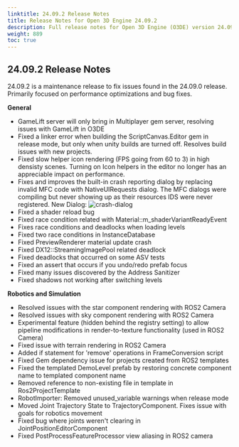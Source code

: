 ```yaml
---
linktitle: 24.09.2 Release Notes
title: Release Notes for Open 3D Engine 24.09.2
description: Full release notes for Open 3D Engine (O3DE) version 24.09.2.
weight: 889
toc: true
---
```


## 24.09.2 Release Notes

24.09.2 is a maintenance release to fix issues found in the 24.09.0 release. Primarily focused on performance optimizations and bug fixes. 

**General**

* GameLift server will only bring in Multiplayer gem server, resolving issues with GameLift in O3DE
* Fixed a linker error when building the ScriptCanvas.Editor gem in release mode, but only when unity builds are turned off. Resolves build issues with new projects.
* Fixed slow helper icon rendering (FPS going from 60 to 3) in high densisty scenes. Turning on Icon helpers in the editor no longer has an appreciable impact on performance.
* Fixes and improves the built-in crash reporting dialog by replacing invalid MFC code with NativeUIRequests dialog. The MFC dialogs were compiling but never showing up as their resources IDS were never registered. New Dialog: ![crash-dialog](https://github.com/user-attachments/assets/12de1db0-112a-4e4d-a587-059b1d3c1150)
* Fixed a shader reload bug
* Fixed race condition related with Material::m_shaderVariantReadyEvent
* Fixes race conditions and deadlocks when loading levels
* Fixed two race conditions in InstanceDatabase
* Fixed PreviewRenderer material update crash
* Fixed DX12::StreamingImagePool related deadlock
* Fixed deadlocks that occurred on some ASV tests
* Fixed an assert that occurs if you undo/redo prefab focus
* Fixed many issues discovered by the Address Sanitizer
* Fixed shadows not working after switching levels


**Robotics and Simulation**

* Resolved issues with the star component rendering with ROS2 Camera
* Resolved issues with sky component rendering with ROS2 Camera
* Experimental feature (hidden behind the registry setting) to allow pipeline modifications in render-to-texture functionality (used in ROS2 Camera) 
* Fixed issue with terrain rendering in ROS2 Camera
* Added if statement for 'remove' operations in FrameConversion script
* Fixed Gem dependency issue for projects created from ROS2 templates
* Fixed the templated DemoLevel prefab by restoring concrete component name to templated component name
* Removed reference to non-existing file in template in Ros2ProjectTemplate
* RobotImporter: Removed unused_variable warnings when release mode
* Moved Joint Trajectory State to TrajectoryComponent. Fixes issue with goals for robotics movement
* Fixed bug where joints weren't clearing in JointPositionEditorComponent
* Fixed PostProcessFeatureProcessor view aliasing in ROS2 camera
